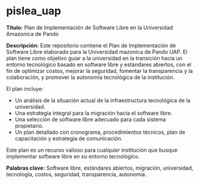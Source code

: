 # pislea_uap
**Título:** Plan de Implementación de Software Libre en la Universidad Amazonica de Pando

**Descripción:**
Este repositorio contiene el Plan de Implementación de Software Libre elaborado para la Universidad mazonica de Pando UAP. El plan tiene como objetivo guiar a la universidad en la transición hacia un entorno tecnológico basado en software libre y estándares abiertos, con el fin de optimizar costos, mejorar la seguridad, fomentar la transparencia y la colaboración, y promover la autonomía tecnológica de la institución.

El plan incluye:
- Un análisis de la situación actual de la infraestructura tecnológica de la universidad.
- Una estrategia integral para la migración hacia el software libre.
- Una selección de software libre adecuado para cada sistema propietario.
- Un plan detallado con cronograma, procedimientos técnicos, plan de capacitación y estrategia de comunicación.

Este plan es un recurso valioso para cualquier institución que busque implementar software libre en su entorno tecnológico.

**Palabras clave:** Software libre, estándares abiertos, migración, universidad, tecnología, costos, seguridad, transparencia, autonomía.
